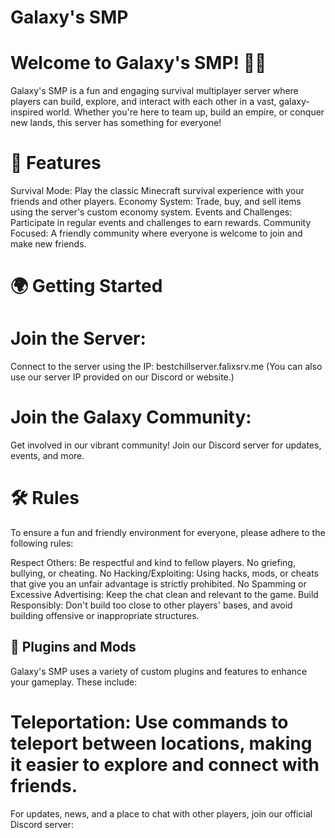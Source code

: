 # Galaxy's SMP
# Welcome to Galaxy's SMP! 🚀🌌

Galaxy's SMP is a fun and engaging survival multiplayer server where players can build, explore, and interact with each other in a vast, galaxy-inspired world. Whether you're here to team up, build an empire, or conquer new lands, this server has something for everyone!

# 🚀 Features
Survival Mode: Play the classic Minecraft survival experience with your friends and other players.
Economy System: Trade, buy, and sell items using the server's custom economy system.
Events and Challenges: Participate in regular events and challenges to earn rewards.
Community Focused: A friendly community where everyone is welcome to join and make new friends.
# 🌍 Getting Started
# Join the Server:
Connect to the server using the IP: bestchillserver.falixsrv.me
(You can also use our server IP provided on our Discord or website.)


# Join the Galaxy Community:
Get involved in our vibrant community! Join our Discord server for updates, events, and more.

# 🛠️ Rules
To ensure a fun and friendly environment for everyone, please adhere to the following rules:

 Respect Others: Be respectful and kind to fellow players. No griefing, bullying, or cheating.
 No Hacking/Exploiting: Using hacks, mods, or cheats that give you an unfair advantage is strictly prohibited.
 No Spamming or Excessive Advertising: Keep the chat clean and relevant to the game.
 Build Responsibly: Don't build too close to other players' bases, and avoid building offensive or inappropriate structures.
 ## 🔧 Plugins and Mods
 Galaxy's SMP uses a variety of custom plugins and features to enhance your gameplay. These include:

# Teleportation: Use commands to teleport between locations, making it easier to explore and connect with friends.
 For updates, news, and a place to chat with other players, join our official Discord server:

